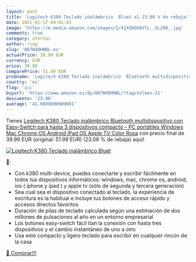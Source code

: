 ```yaml
---
layout: post
title: 'Logitech K380 Teclado inalámbrico  Bluet al 23.08 % de rebaja'
date: 2021-01-17 09:01:43
image: 'https://m.media-amazon.com/images/I/41XO6QU8VlL._SL200_.jpg'
comments: true
category: ofertas
author: ring
slug: 'B07W4DHNBL-es'
actualPrice: 39.99 EUR
currency: EUR
price: 39.99
comparePrice: 51.99 EUR
prodname: 'Logitech K380 Teclado inalámbrico  Bluetooth multidispositivo con Easy-Switch para hasta 3 dispositivos  compacto – PC  portátiles  Windows  Mac  Chrome OS  Android  iPad OS  Apple TV  Color Rosa'
country: 'es'
flag: '🇪🇸'
buyurl: 'https://www.amazon.es/dp/B07W4DHNBL/?tag=tolees-21'
descuento: '23.08'
average: '41.0809090909091'
---
```


Tienes [Logitech K380 Teclado inalámbrico  Bluetooth multidispositivo con Easy-Switch para hasta 3 dispositivos  compacto – PC  portátiles  Windows  Mac  Chrome OS  Android  iPad OS  Apple TV  Color Rosa](https://www.amazon.es/dp/B07W4DHNBL/?tag=tolees-21) con precio final de  39.99 EUR (original: 51.99 EUR) (23.08 %  de rebaja) aqui!

[![Logitech K380 Teclado inalámbrico  Bluet](https://m.media-amazon.com/images/I/41XO6QU8VlL._SL200_.jpg)](https://www.amazon.es/dp/B07W4DHNBL/?tag=tolees-21)

🔎:

- Con k380 multi-device, puedes conectarte y escribir fácilmente en todos tus dispositivos informáticos: windows, mac, chrome os, android, ios ( iphone y ipad ) y apple tv (sólo de segunda y tercera generación)
- Sea cual sea el dispositivo conectado al teclado, la experiencia de escritura es la habitual e incluye tus botones de acceso rápido y accesos directos favoritos
- Duración de pilas de teclado calculada según una estimación de dos millones de pulsaciones al año en un entorno empresarial
- Los botones easy-switch fácil itan la conexión con hasta tres dispositivos y el cambio instantáneo de uno a otro
- Usa este compacto y ligero teclado para escribir en cualquier rincón de la casa

[🛒 Comprar!!!](https://www.amazon.es/dp/B07W4DHNBL/?tag=tolees-21)
